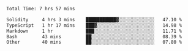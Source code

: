 <!--START_SECTION:waka-->

```txt
Total Time: 7 hrs 57 mins

Solidity     4 hrs 3 mins    ███████████▓░░░░░░░░░░░░░   47.10 %
TypeScript   1 hr 17 mins    ███▓░░░░░░░░░░░░░░░░░░░░░   14.98 %
Markdown     1 hr            ███░░░░░░░░░░░░░░░░░░░░░░   11.71 %
Bash         43 mins         ██░░░░░░░░░░░░░░░░░░░░░░░   08.39 %
Other        40 mins         ██░░░░░░░░░░░░░░░░░░░░░░░   07.80 %
```

<!--END_SECTION:waka-->
